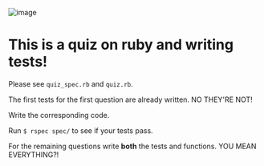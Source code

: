 ![image](https://travis-ci.org/phlco/ruby_quiz_2.png)
# This is a quiz on ruby and writing tests!

Please see `quiz_spec.rb` and `quiz.rb`.

The first tests for the first question are already written.
NO THEY'RE NOT!

Write the corresponding code.

Run `$ rspec spec/` to see if your tests pass.

For the remaining questions write __both__ the tests and functions.
YOU MEAN EVERYTHING?!